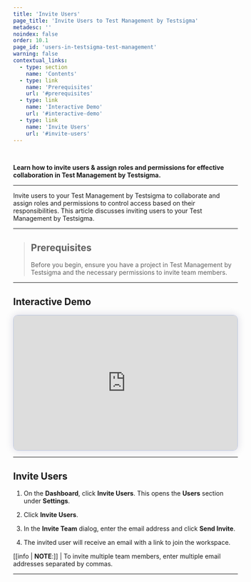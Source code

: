 ```yaml
---
title: 'Invite Users'
page_title: 'Invite Users to Test Management by Testsigma'
metadesc: ''
noindex: false
order: 10.1
page_id: 'users-in-testsigma-test-management'
warning: false
contextual_links:
  - type: section
    name: 'Contents'
  - type: link
    name: 'Prerequisites'
    url: '#prerequisites'
  - type: link
    name: 'Interactive Demo'
    url: '#interactive-demo'
  - type: link
    name: 'Invite Users'
    url: '#invite-users'
---
```


<br>

**Learn how to invite users & assign roles and permissions for effective collaboration in Test Management by Testsigma.**

---

Invite users to your Test Management by Testsigma to collaborate and assign roles and permissions to control access based on their responsibilities. This article discusses inviting users to your Test Management by Testsigma.

---

> ## **Prerequisites**
>
> Before you begin, ensure you have a project in Test Management by Testsigma and the necessary permissions to invite team members.

---

## **Interactive Demo**

<div>
  <script async src="https://js.storylane.io/js/v2/storylane.js"></script>
  <div class="sl-embed" style="position:relative;padding-bottom:calc(55.44% + 25px);width:100%;height:0;transform:scale(1)">
    <iframe loading="lazy" class="sl-demo" src="https://app.storylane.io/demo/b7motmlqf1bl?embed=inline" name="sl-embed" allow="fullscreen" allowfullscreen style="position:absolute;top:0;left:0;width:100%!important;height:100%!important;border:1px solid rgba(63,95,172,0.35);box-shadow: 0px 0px 18px rgba(26, 19, 72, 0.15);border-radius:10px;box-sizing:border-box;"></iframe>
  </div>
</div>

---

## **Invite Users**

1. On the **Dashboard**, click **Invite Users**. This opens the **Users** section under **Settings**.

2. Click **Invite Users**.

3. In the **Invite Team** dialog, enter the email address and click **Send Invite**.

4. The invited user will receive an email with a link to join the workspace.

[[info | **NOTE**:]]
| To invite multiple team members, enter multiple email addresses separated by commas.

---
